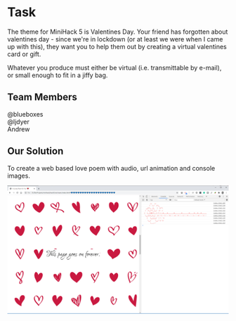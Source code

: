 # Task

The theme for MiniHack 5 is Valentines Day.  Your friend has forgotten about valentines day - since we're in lockdown (or at least we were when I came up with this), they want you to help them out by creating a virtual valentines card or gift.

Whatever you produce must either be virtual (i.e. transmittable by e-mail), or small enough to fit in a jiffy bag.

## Team Members
@blueboxes  
@ljdyer  
Andrew

## Our Solution 
To create a web based love poem with audio, url animation and console images.

![Screenshot](./screenshot.jpg "Screenshot")
